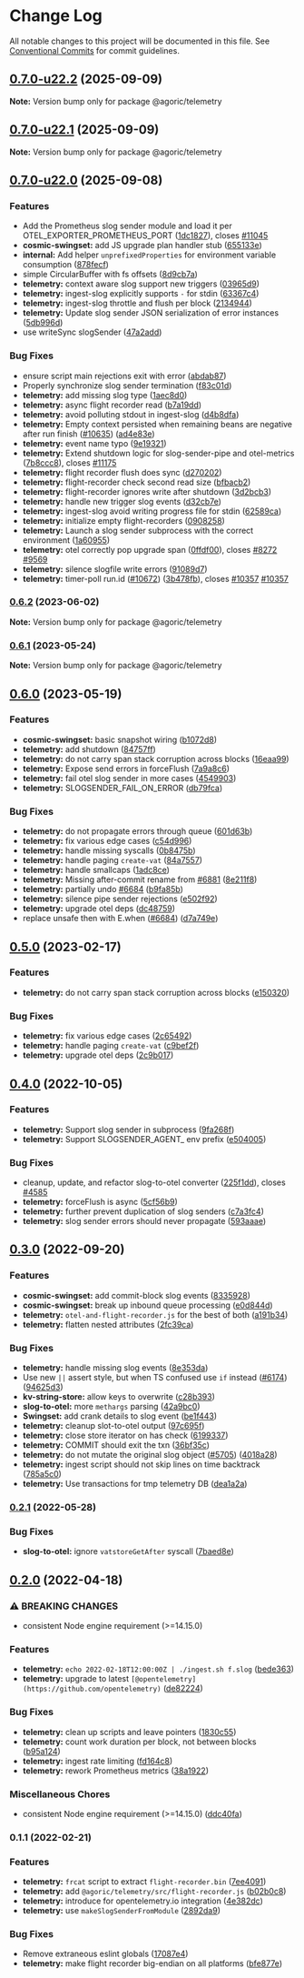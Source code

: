 # Change Log

All notable changes to this project will be documented in this file.
See [Conventional Commits](https://conventionalcommits.org) for commit guidelines.

## [0.7.0-u22.2](https://github.com/Agoric/agoric-sdk/compare/@agoric/telemetry@0.7.0-u22.1...@agoric/telemetry@0.7.0-u22.2) (2025-09-09)

**Note:** Version bump only for package @agoric/telemetry

## [0.7.0-u22.1](https://github.com/Agoric/agoric-sdk/compare/@agoric/telemetry@0.7.0-u22.0...@agoric/telemetry@0.7.0-u22.1) (2025-09-09)

**Note:** Version bump only for package @agoric/telemetry

## [0.7.0-u22.0](https://github.com/Agoric/agoric-sdk/compare/@agoric/telemetry@0.6.2...@agoric/telemetry@0.7.0-u22.0) (2025-09-08)

### Features

* Add the Prometheus slog sender module and load it per OTEL_EXPORTER_PROMETHEUS_PORT ([1dc1827](https://github.com/Agoric/agoric-sdk/commit/1dc182783ce191f0ba2131cb1f7b3042f287737a)), closes [#11045](https://github.com/Agoric/agoric-sdk/issues/11045)
* **cosmic-swingset:** add JS upgrade plan handler stub ([655133e](https://github.com/Agoric/agoric-sdk/commit/655133ed909b5d632dc033e992214a7b6a1b5ab1))
* **internal:** Add helper `unprefixedProperties` for environment variable consumption ([878fecf](https://github.com/Agoric/agoric-sdk/commit/878fecf4f5153fa80f48a27a8b79e67943b2d199))
* simple CircularBuffer with fs offsets ([8d9cb7a](https://github.com/Agoric/agoric-sdk/commit/8d9cb7abe96e8905f5aaa0927e02914ef09279c4))
* **telemetry:** context aware slog support new triggers ([03965d9](https://github.com/Agoric/agoric-sdk/commit/03965d90b86cf75ce7f6677861e3a0aa8ac70710))
* **telemetry:** ingest-slog explicitly supports `-` for stdin ([63367c4](https://github.com/Agoric/agoric-sdk/commit/63367c4aaf9bafbd6553a1f4cb808c96bc90845a))
* **telemetry:** ingest-slog throttle and flush per block ([2134944](https://github.com/Agoric/agoric-sdk/commit/21349448b3b9379a9da43218a59a7e7eaf4f5a9e))
* **telemetry:** Update slog sender JSON serialization of error instances ([5db996d](https://github.com/Agoric/agoric-sdk/commit/5db996d99830e61fad6eed373e2fb2dc810d662e))
* use writeSync slogSender ([47a2add](https://github.com/Agoric/agoric-sdk/commit/47a2adda72a5377eda181a425130cdc5a7fd7ff5))

### Bug Fixes

* ensure script main rejections exit with error ([abdab87](https://github.com/Agoric/agoric-sdk/commit/abdab879014a5c3124ebd0e9246995ac6b1ce6e5))
* Properly synchronize slog sender termination ([f83c01d](https://github.com/Agoric/agoric-sdk/commit/f83c01d89d80798e0922acdb498fcc7250560977))
* **telemetry:** add missing slog type ([1aec8d0](https://github.com/Agoric/agoric-sdk/commit/1aec8d05036f6b3c3e3730339d1829da6b4a9051))
* **telemetry:** async flight recorder read ([b7a19dd](https://github.com/Agoric/agoric-sdk/commit/b7a19dd9c106d9b31e6f9188f5d4df0bbb5132bf))
* **telemetry:** avoid polluting stdout in ingest-slog ([d4b8dfa](https://github.com/Agoric/agoric-sdk/commit/d4b8dfa91155789f7ceda5cc3cef06019b9527e7))
* **telemetry:** Empty context persisted when remaining beans are negative after run finish ([#10635](https://github.com/Agoric/agoric-sdk/issues/10635)) ([ad4e83e](https://github.com/Agoric/agoric-sdk/commit/ad4e83e0b6dff9716da91fd65d367d3acad1772e))
* **telemetry:** event name typo ([9e19321](https://github.com/Agoric/agoric-sdk/commit/9e19321ea8fed32d445d44169b32f5d94a93d61e))
* **telemetry:** Extend shutdown logic for slog-sender-pipe and otel-metrics ([7b8ccc8](https://github.com/Agoric/agoric-sdk/commit/7b8ccc82e641e5d11ccc6b8aebe524f75af829fe)), closes [#11175](https://github.com/Agoric/agoric-sdk/issues/11175)
* **telemetry:** flight recorder flush does sync ([d270202](https://github.com/Agoric/agoric-sdk/commit/d2702028d77c06f3b4de91ca711a3c45c685a477))
* **telemetry:** flight-recorder check second read size ([bfbacb2](https://github.com/Agoric/agoric-sdk/commit/bfbacb2b9f8de36f8f66b8cba8a88603fb7225e2))
* **telemetry:** flight-recorder ignores write after shutdown ([3d2bcb3](https://github.com/Agoric/agoric-sdk/commit/3d2bcb3c56ac24a0f991200b223e6af8514dc5b8))
* **telemetry:** handle new trigger slog events ([d32cb7e](https://github.com/Agoric/agoric-sdk/commit/d32cb7e9f406c25399321dc32e827b5018c38b69))
* **telemetry:** ingest-slog avoid writing progress file for stdin ([62589ca](https://github.com/Agoric/agoric-sdk/commit/62589ca7b6d4aaa9eb7042f95ec7aec633db27f9))
* **telemetry:** initialize empty flight-recorders ([0908258](https://github.com/Agoric/agoric-sdk/commit/0908258c159a18f2bace0f76fa25c485c0460d15))
* **telemetry:** Launch a slog sender subprocess with the correct environment ([1a60955](https://github.com/Agoric/agoric-sdk/commit/1a60955181f4e8b02b3b0d5a2f213d4cb051d7d3))
* **telemetry:** otel correctly pop upgrade span ([0ffdf00](https://github.com/Agoric/agoric-sdk/commit/0ffdf001bc8cbdc94081fedfeb4d2376902f4ffc)), closes [#8272](https://github.com/Agoric/agoric-sdk/issues/8272) [#9569](https://github.com/Agoric/agoric-sdk/issues/9569)
* **telemetry:** silence slogfile write errors ([91089d7](https://github.com/Agoric/agoric-sdk/commit/91089d7273ef3d41555b34d84471120d45602497))
* **telemetry:** timer-poll run.id ([#10672](https://github.com/Agoric/agoric-sdk/issues/10672)) ([3b478fb](https://github.com/Agoric/agoric-sdk/commit/3b478fb9e3fe7ded8dec1e83bab68760571f9071)), closes [#10357](https://github.com/Agoric/agoric-sdk/issues/10357) [#10357](https://github.com/Agoric/agoric-sdk/issues/10357)

### [0.6.2](https://github.com/Agoric/agoric-sdk/compare/@agoric/telemetry@0.6.1...@agoric/telemetry@0.6.2) (2023-06-02)

**Note:** Version bump only for package @agoric/telemetry

### [0.6.1](https://github.com/Agoric/agoric-sdk/compare/@agoric/telemetry@0.6.0...@agoric/telemetry@0.6.1) (2023-05-24)

**Note:** Version bump only for package @agoric/telemetry

## [0.6.0](https://github.com/Agoric/agoric-sdk/compare/@agoric/telemetry@0.4.0...@agoric/telemetry@0.6.0) (2023-05-19)

### Features

* **cosmic-swingset:** basic snapshot wiring ([b1072d8](https://github.com/Agoric/agoric-sdk/commit/b1072d8b1ddabbb5f2835eb503c945fed3b6b080))
* **telemetry:** add shutdown ([84757ff](https://github.com/Agoric/agoric-sdk/commit/84757ff63c7f603954af9c6e85ce7a819938e5b0))
* **telemetry:** do not carry span stack corruption across blocks ([16eaa99](https://github.com/Agoric/agoric-sdk/commit/16eaa99caef56b73159b321894aa2dca52846a29))
* **telemetry:** Expose send errors in forceFlush ([7a9a8c6](https://github.com/Agoric/agoric-sdk/commit/7a9a8c6165d3cb1bc89289faddf355bc04cc9c1f))
* **telemetry:** fail otel slog sender in more cases ([4549903](https://github.com/Agoric/agoric-sdk/commit/45499031cbb2417d58a50087b857600a96f87fe8))
* **telemetry:** SLOGSENDER_FAIL_ON_ERROR ([db79fca](https://github.com/Agoric/agoric-sdk/commit/db79fcad8bc784d300acfd994ceab9a2b9c2a567))

### Bug Fixes

* **telemetry:** do not propagate errors through queue ([601d63b](https://github.com/Agoric/agoric-sdk/commit/601d63b53722bac479ad570e2f7dfc1016dae9c7))
* **telemetry:** fix various edge cases ([c54d996](https://github.com/Agoric/agoric-sdk/commit/c54d9962deaaefec4f2c9680d58d625644ef9b69))
* **telemetry:** handle missing syscalls ([0b8475b](https://github.com/Agoric/agoric-sdk/commit/0b8475be8616d81661962c9845315554e58a7f96))
* **telemetry:** handle paging `create-vat` ([84a7557](https://github.com/Agoric/agoric-sdk/commit/84a75573520b5cc24ba7cc29e054a66d81f06339))
* **telemetry:** handle smallcaps ([1adc8ce](https://github.com/Agoric/agoric-sdk/commit/1adc8ced2c5d65db8de4992d2273824f79020a2c))
* **telemetry:** Missing after-commit rename from [#6881](https://github.com/Agoric/agoric-sdk/issues/6881) ([8e211f8](https://github.com/Agoric/agoric-sdk/commit/8e211f8862dea52b1d952c51760d6690a7604d30))
* **telemetry:** partially undo [#6684](https://github.com/Agoric/agoric-sdk/issues/6684) ([b9fa85b](https://github.com/Agoric/agoric-sdk/commit/b9fa85b7307124e50cc3a84d3b694307cde55f54))
* **telemetry:** silence pipe sender rejections ([e502f92](https://github.com/Agoric/agoric-sdk/commit/e502f9293ed92b8d705447271aa4f010c6c6dcb6))
* **telemetry:** upgrade otel deps ([dc48759](https://github.com/Agoric/agoric-sdk/commit/dc4875992937f9648381efae70818fa767d4b901))
* replace unsafe then with E.when ([#6684](https://github.com/Agoric/agoric-sdk/issues/6684)) ([d7a749e](https://github.com/Agoric/agoric-sdk/commit/d7a749eec4ddec9ba39bbc65434f03ec113cae7c))

## [0.5.0](https://github.com/Agoric/agoric-sdk/compare/@agoric/telemetry@0.4.0...@agoric/telemetry@0.5.0) (2023-02-17)

### Features

* **telemetry:** do not carry span stack corruption across blocks ([e150320](https://github.com/Agoric/agoric-sdk/commit/e150320d88ade61b0a7fa0a0c4992988885ad34d))

### Bug Fixes

* **telemetry:** fix various edge cases ([2c65492](https://github.com/Agoric/agoric-sdk/commit/2c6549289d1c484aff861c061a7730c4b1f284e7))
* **telemetry:** handle paging `create-vat` ([c9bef2f](https://github.com/Agoric/agoric-sdk/commit/c9bef2f994ddaabf88dac6249f3adbc21fa6b4a0))
* **telemetry:** upgrade otel deps ([2c9b017](https://github.com/Agoric/agoric-sdk/commit/2c9b017d301048e5782b3b8cf684392e00419221))

## [0.4.0](https://github.com/Agoric/agoric-sdk/compare/@agoric/telemetry@0.3.0...@agoric/telemetry@0.4.0) (2022-10-05)

### Features

* **telemetry:** Support slog sender in subprocess ([9fa268f](https://github.com/Agoric/agoric-sdk/commit/9fa268fc9b59d9fb26d829300d7a9d5a768e47bc))
* **telemetry:** Support SLOGSENDER_AGENT_ env prefix ([e504005](https://github.com/Agoric/agoric-sdk/commit/e50400527a03d32fdf34a30fd29229f98e9baf5c))

### Bug Fixes

* cleanup, update, and refactor slog-to-otel converter ([225f1dd](https://github.com/Agoric/agoric-sdk/commit/225f1dda46ec99dbc47ba39b3a99e278a4c1adbb)), closes [#4585](https://github.com/Agoric/agoric-sdk/issues/4585)
* **telemetry:** forceFlush is async ([5cf56b9](https://github.com/Agoric/agoric-sdk/commit/5cf56b9d22a4e9436f1ce1b5020ea68071ef7f55))
* **telemetry:** further prevent duplication of slog senders ([c7a3fc4](https://github.com/Agoric/agoric-sdk/commit/c7a3fc46526b3ecf05b0f3b2b86983b788467423))
* **telemetry:** slog sender errors should never propagate ([593aaae](https://github.com/Agoric/agoric-sdk/commit/593aaae57489bb8bfd1217dc995d7d6e4d395ab4))

## [0.3.0](https://github.com/Agoric/agoric-sdk/compare/@agoric/telemetry@0.2.1...@agoric/telemetry@0.3.0) (2022-09-20)

### Features

* **cosmic-swingset:** add commit-block slog events ([8335928](https://github.com/Agoric/agoric-sdk/commit/8335928e933b96dc7db78a0895a7582b93ef4f73))
* **cosmic-swingset:** break up inbound queue processing ([e0d844d](https://github.com/Agoric/agoric-sdk/commit/e0d844da0cae132f63039404c42e5979c12977ce))
* **telemetry:** `otel-and-flight-recorder.js` for the best of both ([a191b34](https://github.com/Agoric/agoric-sdk/commit/a191b34bd6a4b14f7280b0886fcfd44b5a42b6b5))
* **telemetry:** flatten nested attributes ([2fc39ca](https://github.com/Agoric/agoric-sdk/commit/2fc39cab8ce3a080c96304af2d772943a653e420))

### Bug Fixes

* **telemetry:** handle missing slog events ([8e353da](https://github.com/Agoric/agoric-sdk/commit/8e353daf4eceac2eb90fddb6f651bc77f24d299c))
* Use new `||` assert style, but when TS confused use `if` instead ([#6174](https://github.com/Agoric/agoric-sdk/issues/6174)) ([94625d3](https://github.com/Agoric/agoric-sdk/commit/94625d38c3bb5333b00a69dd3086b1ac13490f62))
* **kv-string-store:** allow keys to overwrite ([c28b393](https://github.com/Agoric/agoric-sdk/commit/c28b39332c40d4e1def80fee9e7b70588d0c592a))
* **slog-to-otel:** more `methargs` parsing ([42a9bc0](https://github.com/Agoric/agoric-sdk/commit/42a9bc08dfa66f4653253a9cfc104307b44c908c))
* **Swingset:** add crank details to slog event ([be1f443](https://github.com/Agoric/agoric-sdk/commit/be1f443bdfd49325316607142f116ca3153e296f))
* **telemetry:** cleanup slot-to-otel output ([97c695f](https://github.com/Agoric/agoric-sdk/commit/97c695f60fce031bf9307fe8237d3df756d2a4e1))
* **telemetry:** close store iterator on has check ([6199337](https://github.com/Agoric/agoric-sdk/commit/6199337d40e42ffb4057f5a653f9cecfb21afe3f))
* **telemetry:** COMMIT should exit the txn ([36bf35c](https://github.com/Agoric/agoric-sdk/commit/36bf35c4daef7a42456aee7d917eba597abeb887))
* **telemetry:** do not mutate the original slog object ([#5705](https://github.com/Agoric/agoric-sdk/issues/5705)) ([4018a28](https://github.com/Agoric/agoric-sdk/commit/4018a28fcc9ea3ecd28d09e54e5c7cd2d64907b6))
* **telemetry:** ingest script should not skip lines on time backtrack ([785a5c0](https://github.com/Agoric/agoric-sdk/commit/785a5c0974ad8ed62501ad6e02245dd77d7c7815))
* **telemetry:** Use transactions for tmp telemetry DB ([dea1a2a](https://github.com/Agoric/agoric-sdk/commit/dea1a2ac31586cf16216e57162ad2951f07dc178))

### [0.2.1](https://github.com/Agoric/agoric-sdk/compare/@agoric/telemetry@0.2.0...@agoric/telemetry@0.2.1) (2022-05-28)

### Bug Fixes

* **slog-to-otel:** ignore `vatstoreGetAfter` syscall ([7baed8e](https://github.com/Agoric/agoric-sdk/commit/7baed8ea1c7513d57bd33edb8c4b6a80dd5182ed))

## [0.2.0](https://github.com/Agoric/agoric-sdk/compare/@agoric/telemetry@0.1.1...@agoric/telemetry@0.2.0) (2022-04-18)

### ⚠ BREAKING CHANGES

* consistent Node engine requirement (>=14.15.0)

### Features

* **telemetry:** `echo 2022-02-18T12:00:00Z | ./ingest.sh f.slog` ([bede363](https://github.com/Agoric/agoric-sdk/commit/bede363018656bad32b6764a5216acaaf2ca19bc))
* **telemetry:** upgrade to latest `[@opentelemetry](https://github.com/opentelemetry)` ([de82224](https://github.com/Agoric/agoric-sdk/commit/de82224eb08a40e139f20e74d6f1038e50fbfa40))

### Bug Fixes

* **telemetry:** clean up scripts and leave pointers ([1830c55](https://github.com/Agoric/agoric-sdk/commit/1830c55edeb814b79f25f9fbacdbebbac7c2a26f))
* **telemetry:** count work duration per block, not between blocks ([b95a124](https://github.com/Agoric/agoric-sdk/commit/b95a124d17fca6edf04232f8e3a7eeef196e5b43))
* **telemetry:** ingest rate limiting ([fd164c8](https://github.com/Agoric/agoric-sdk/commit/fd164c82d56f416309071b85c60da1af34af7821))
* **telemetry:** rework Prometheus metrics ([38a1922](https://github.com/Agoric/agoric-sdk/commit/38a1922ce2c21e4f31b4a1bedd634bbe627990f9))

### Miscellaneous Chores

* consistent Node engine requirement (>=14.15.0) ([ddc40fa](https://github.com/Agoric/agoric-sdk/commit/ddc40fa525f845ed900512c38b99f01458a3d131))

### 0.1.1 (2022-02-21)

### Features

* **telemetry:** `frcat` script to extract `flight-recorder.bin` ([7ee4091](https://github.com/Agoric/agoric-sdk/commit/7ee409102269ab41a1f3f5d5a0bdd29b6eb12a36))
* **telemetry:** add `@agoric/telemetry/src/flight-recorder.js` ([b02b0c8](https://github.com/Agoric/agoric-sdk/commit/b02b0c8086136d8e780b687ae65df41796946eec))
* **telemetry:** introduce for opentelemetry.io integration ([4e382dc](https://github.com/Agoric/agoric-sdk/commit/4e382dcede81717a4c9941266b0377ad531b8b38))
* **telemetry:** use `makeSlogSenderFromModule` ([2892da9](https://github.com/Agoric/agoric-sdk/commit/2892da96eff902c5f616424d6fb9946aaaef1b0f))

### Bug Fixes

* Remove extraneous eslint globals ([17087e4](https://github.com/Agoric/agoric-sdk/commit/17087e4605db7d3b30dfccf2434b2850b45e3408))
* **telemetry:** make flight recorder big-endian on all platforms ([bfe877e](https://github.com/Agoric/agoric-sdk/commit/bfe877e8825d551b9ea6f80e2623fb450883dab0))
